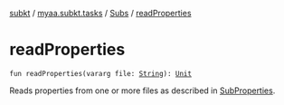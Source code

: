 [subkt](../../index.md) / [myaa.subkt.tasks](../index.md) / [Subs](index.md) / [readProperties](./read-properties.md)

# readProperties

`fun readProperties(vararg file: `[`String`](https://kotlinlang.org/api/latest/jvm/stdlib/kotlin/-string/index.html)`): `[`Unit`](https://kotlinlang.org/api/latest/jvm/stdlib/kotlin/-unit/index.html)

Reads properties from one or more files as described in [SubProperties](../-sub-properties/index.md).

